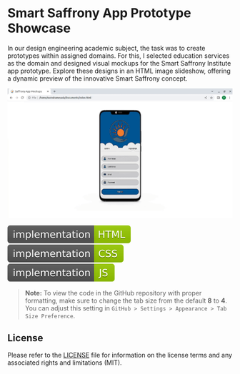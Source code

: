 # Smart Saffrony App Prototype Showcase
In our design engineering academic subject, the task was to create prototypes within assigned domains. For this, I selected education services as the domain and designed visual mockups for the Smart Saffrony Institute app prototype. Explore these designs in an HTML image slideshow, offering a dynamic preview of the innovative Smart Saffrony concept.

![Screenshot](saffrony-app-mockups.gif?raw=true)

![Badge](badges/badge-1.svg?raw=true&sanitize=true)&emsp;![Badge](badges/badge-2.svg?raw=true&sanitize=true)&emsp;![Badge](badges/badge-3.svg?raw=true&sanitize=true)

> **Note:** To view the code in the GitHub repository with proper formatting, make sure to change the tab size from the default **8** to **4**. You can adjust this setting in `GitHub > Settings > Appearance > Tab Size Preference`.

## License
Please refer to the [LICENSE](LICENSE) file for information on the license terms and any associated rights and limitations (MIT).
